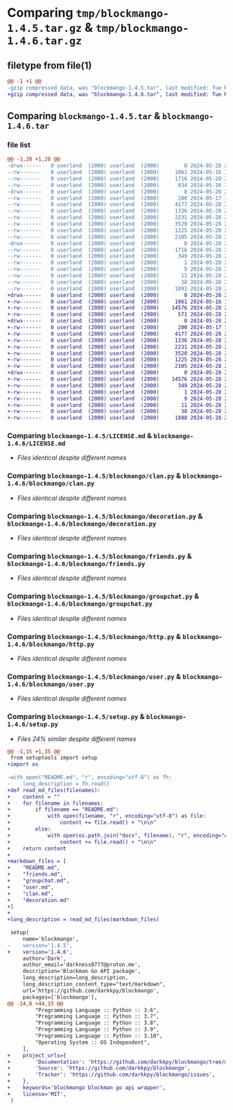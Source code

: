 # Comparing `tmp/blockmango-1.4.5.tar.gz` & `tmp/blockmango-1.4.6.tar.gz`

## filetype from file(1)

```diff
@@ -1 +1 @@
-gzip compressed data, was "blockmango-1.4.5.tar", last modified: Tue May 28 20:22:04 2024, max compression
+gzip compressed data, was "blockmango-1.4.6.tar", last modified: Tue May 28 23:58:53 2024, max compression
```

## Comparing `blockmango-1.4.5.tar` & `blockmango-1.4.6.tar`

### file list

```diff
@@ -1,20 +1,20 @@
-drwx------   0 userland  (2000) userland  (2000)        0 2024-05-28 20:22:04.902259 blockmango-1.4.5/
--rw-------   0 userland  (2000) userland  (2000)     1061 2024-05-16 17:46:17.000000 blockmango-1.4.5/LICENSE.md
--rw-------   0 userland  (2000) userland  (2000)     1716 2024-05-28 20:22:04.902259 blockmango-1.4.5/PKG-INFO
--rw-------   0 userland  (2000) userland  (2000)      834 2024-05-16 17:43:12.000000 blockmango-1.4.5/README.md
-drwx------   0 userland  (2000) userland  (2000)        0 2024-05-28 20:22:04.882259 blockmango-1.4.5/blockmango/
--rw-------   0 userland  (2000) userland  (2000)      200 2024-05-17 15:51:17.000000 blockmango-1.4.5/blockmango/__init__.py
--rw-------   0 userland  (2000) userland  (2000)     4177 2024-05-28 20:15:07.000000 blockmango-1.4.5/blockmango/clan.py
--rw-------   0 userland  (2000) userland  (2000)     1336 2024-05-28 20:16:13.000000 blockmango-1.4.5/blockmango/decoration.py
--rw-------   0 userland  (2000) userland  (2000)     2231 2024-05-28 20:15:48.000000 blockmango-1.4.5/blockmango/friends.py
--rw-------   0 userland  (2000) userland  (2000)     3520 2024-05-28 20:20:04.000000 blockmango-1.4.5/blockmango/groupchat.py
--rw-------   0 userland  (2000) userland  (2000)     1225 2024-05-28 20:20:42.000000 blockmango-1.4.5/blockmango/http.py
--rw-------   0 userland  (2000) userland  (2000)     2105 2024-05-28 20:19:37.000000 blockmango-1.4.5/blockmango/user.py
-drwx------   0 userland  (2000) userland  (2000)        0 2024-05-28 20:22:04.898259 blockmango-1.4.5/blockmango.egg-info/
--rw-------   0 userland  (2000) userland  (2000)     1716 2024-05-28 20:22:04.000000 blockmango-1.4.5/blockmango.egg-info/PKG-INFO
--rw-------   0 userland  (2000) userland  (2000)      349 2024-05-28 20:22:04.000000 blockmango-1.4.5/blockmango.egg-info/SOURCES.txt
--rw-------   0 userland  (2000) userland  (2000)        1 2024-05-28 20:22:04.000000 blockmango-1.4.5/blockmango.egg-info/dependency_links.txt
--rw-------   0 userland  (2000) userland  (2000)        9 2024-05-28 20:22:04.000000 blockmango-1.4.5/blockmango.egg-info/requires.txt
--rw-------   0 userland  (2000) userland  (2000)       11 2024-05-28 20:22:04.000000 blockmango-1.4.5/blockmango.egg-info/top_level.txt
--rw-------   0 userland  (2000) userland  (2000)       38 2024-05-28 20:22:04.902259 blockmango-1.4.5/setup.cfg
--rw-------   0 userland  (2000) userland  (2000)     1091 2024-05-28 20:14:26.000000 blockmango-1.4.5/setup.py
+drwx------   0 userland  (2000) userland  (2000)        0 2024-05-28 23:58:53.412850 blockmango-1.4.6/
+-rw-------   0 userland  (2000) userland  (2000)     1061 2024-05-16 17:46:17.000000 blockmango-1.4.6/LICENSE.md
+-rw-------   0 userland  (2000) userland  (2000)    14576 2024-05-28 23:58:53.412850 blockmango-1.4.6/PKG-INFO
+-rw-------   0 userland  (2000) userland  (2000)      571 2024-05-28 23:52:58.000000 blockmango-1.4.6/README.md
+drwx------   0 userland  (2000) userland  (2000)        0 2024-05-28 23:58:53.396849 blockmango-1.4.6/blockmango/
+-rw-------   0 userland  (2000) userland  (2000)      200 2024-05-17 15:51:17.000000 blockmango-1.4.6/blockmango/__init__.py
+-rw-------   0 userland  (2000) userland  (2000)     4177 2024-05-28 20:15:07.000000 blockmango-1.4.6/blockmango/clan.py
+-rw-------   0 userland  (2000) userland  (2000)     1336 2024-05-28 20:16:13.000000 blockmango-1.4.6/blockmango/decoration.py
+-rw-------   0 userland  (2000) userland  (2000)     2231 2024-05-28 20:15:48.000000 blockmango-1.4.6/blockmango/friends.py
+-rw-------   0 userland  (2000) userland  (2000)     3520 2024-05-28 20:20:04.000000 blockmango-1.4.6/blockmango/groupchat.py
+-rw-------   0 userland  (2000) userland  (2000)     1225 2024-05-28 20:20:42.000000 blockmango-1.4.6/blockmango/http.py
+-rw-------   0 userland  (2000) userland  (2000)     2105 2024-05-28 20:19:37.000000 blockmango-1.4.6/blockmango/user.py
+drwx------   0 userland  (2000) userland  (2000)        0 2024-05-28 23:58:53.408849 blockmango-1.4.6/blockmango.egg-info/
+-rw-------   0 userland  (2000) userland  (2000)    14576 2024-05-28 23:58:53.000000 blockmango-1.4.6/blockmango.egg-info/PKG-INFO
+-rw-------   0 userland  (2000) userland  (2000)      349 2024-05-28 23:58:53.000000 blockmango-1.4.6/blockmango.egg-info/SOURCES.txt
+-rw-------   0 userland  (2000) userland  (2000)        1 2024-05-28 23:58:53.000000 blockmango-1.4.6/blockmango.egg-info/dependency_links.txt
+-rw-------   0 userland  (2000) userland  (2000)        9 2024-05-28 23:58:53.000000 blockmango-1.4.6/blockmango.egg-info/requires.txt
+-rw-------   0 userland  (2000) userland  (2000)       11 2024-05-28 23:58:53.000000 blockmango-1.4.6/blockmango.egg-info/top_level.txt
+-rw-------   0 userland  (2000) userland  (2000)       38 2024-05-28 23:58:53.412850 blockmango-1.4.6/setup.cfg
+-rw-------   0 userland  (2000) userland  (2000)     1888 2024-05-28 23:57:45.000000 blockmango-1.4.6/setup.py
```

### Comparing `blockmango-1.4.5/LICENSE.md` & `blockmango-1.4.6/LICENSE.md`

 * *Files identical despite different names*

### Comparing `blockmango-1.4.5/blockmango/clan.py` & `blockmango-1.4.6/blockmango/clan.py`

 * *Files identical despite different names*

### Comparing `blockmango-1.4.5/blockmango/decoration.py` & `blockmango-1.4.6/blockmango/decoration.py`

 * *Files identical despite different names*

### Comparing `blockmango-1.4.5/blockmango/friends.py` & `blockmango-1.4.6/blockmango/friends.py`

 * *Files identical despite different names*

### Comparing `blockmango-1.4.5/blockmango/groupchat.py` & `blockmango-1.4.6/blockmango/groupchat.py`

 * *Files identical despite different names*

### Comparing `blockmango-1.4.5/blockmango/http.py` & `blockmango-1.4.6/blockmango/http.py`

 * *Files identical despite different names*

### Comparing `blockmango-1.4.5/blockmango/user.py` & `blockmango-1.4.6/blockmango/user.py`

 * *Files identical despite different names*

### Comparing `blockmango-1.4.5/setup.py` & `blockmango-1.4.6/setup.py`

 * *Files 24% similar despite different names*

```diff
@@ -1,15 +1,35 @@
 from setuptools import setup
+import os
 
-with open("README.md", "r", encoding="utf-8") as fh:
-    long_description = fh.read()
+def read_md_files(filenames):
+    content = ""
+    for filename in filenames:
+        if filename == "README.md":
+            with open(filename, "r", encoding="utf-8") as file:
+                content += file.read() + "\n\n"
+        else:
+            with open(os.path.join("docs", filename), "r", encoding="utf-8") as file:
+                content += file.read() + "\n\n"
+    return content
+
+markdown_files = [
+    "README.md",
+    "friends.md",
+    "groupchat.md",
+    "user.md",
+    "clan.md",
+    "decoration.md"
+]
+
+long_description = read_md_files(markdown_files)
 
 setup(
     name='blockmango',
-    version='1.4.5',
+    version='1.4.6',
     author='Dark',
     author_email='darkness0777@proton.me',
     description='Blockman Go API package',
     long_description=long_description,
     long_description_content_type="text/markdown",
     url='https://github.com/darkkpy/blockmango',
     packages=['blockmango'],
@@ -24,8 +44,15 @@
         "Programming Language :: Python :: 3.6",
         "Programming Language :: Python :: 3.7",
         "Programming Language :: Python :: 3.8",
         "Programming Language :: Python :: 3.9",
         "Programming Language :: Python :: 3.10",
         "Operating System :: OS Independent",
     ],
+    project_urls={
+        'Documentation': 'https://github.com/darkkpy/blockmango/tree/main/docs',
+        'Source': 'https://github.com/darkkpy/blockmango',
+        'Tracker': 'https://github.com/darkkpy/blockmango/issues',
+    },
+    keywords='blockmango blockman go api wrapper',
+    license='MIT',
 )
```

